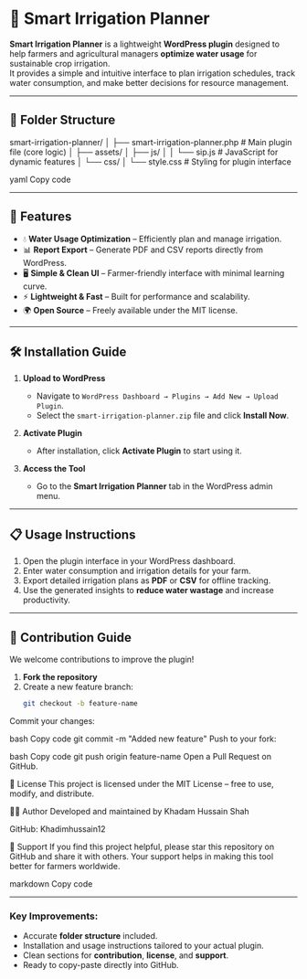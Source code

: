 # 🌱 Smart Irrigation Planner

**Smart Irrigation Planner** is a lightweight **WordPress plugin** designed to help farmers and agricultural managers **optimize water usage** for sustainable crop irrigation.  
It provides a simple and intuitive interface to plan irrigation schedules, track water consumption, and make better decisions for resource management.

---

## 📂 Folder Structure

smart-irrigation-planner/
│
├── smart-irrigation-planner.php # Main plugin file (core logic)
│
├── assets/
│ ├── js/
│ │ └── sip.js # JavaScript for dynamic features
│ └── css/
│ └── style.css # Styling for plugin interface

yaml
Copy code

---

## 🚀 Features

- 💧 **Water Usage Optimization** – Efficiently plan and manage irrigation.
- 📊 **Report Export** – Generate PDF and CSV reports directly from WordPress.
- 🖥 **Simple & Clean UI** – Farmer-friendly interface with minimal learning curve.
- ⚡ **Lightweight & Fast** – Built for performance and scalability.
- 🌍 **Open Source** – Freely available under the MIT license.

---

## 🛠️ Installation Guide


1. **Upload to WordPress**
   - Navigate to `WordPress Dashboard → Plugins → Add New → Upload Plugin`.
   - Select the `smart-irrigation-planner.zip` file and click **Install Now**.

2. **Activate Plugin**
   - After installation, click **Activate Plugin** to start using it.

3. **Access the Tool**
   - Go to the **Smart Irrigation Planner** tab in the WordPress admin menu.

---

## 📋 Usage Instructions

1. Open the plugin interface in your WordPress dashboard.
2. Enter water consumption and irrigation details for your farm.
3. Export detailed irrigation plans as **PDF** or **CSV** for offline tracking.
4. Use the generated insights to **reduce water wastage** and increase productivity.

---

## 🤝 Contribution Guide

We welcome contributions to improve the plugin!

1. **Fork the repository**  
2. Create a new feature branch:  
   ```bash
   git checkout -b feature-name
Commit your changes:

bash
Copy code
git commit -m "Added new feature"
Push to your fork:

bash
Copy code
git push origin feature-name
Open a Pull Request on GitHub.

📜 License
This project is licensed under the MIT License – free to use, modify, and distribute.

👨‍💻 Author
Developed and maintained by Khadam Hussain Shah

GitHub: Khadimhussain12

🌟 Support
If you find this project helpful, please star this repository on GitHub and share it with others.
Your support helps in making this tool better for farmers worldwide.

markdown
Copy code

---

### Key Improvements:
- Accurate **folder structure** included.
- Installation and usage instructions tailored to your actual plugin.
- Clean sections for **contribution**, **license**, and **support**.
- Ready to copy-paste directly into GitHub.
